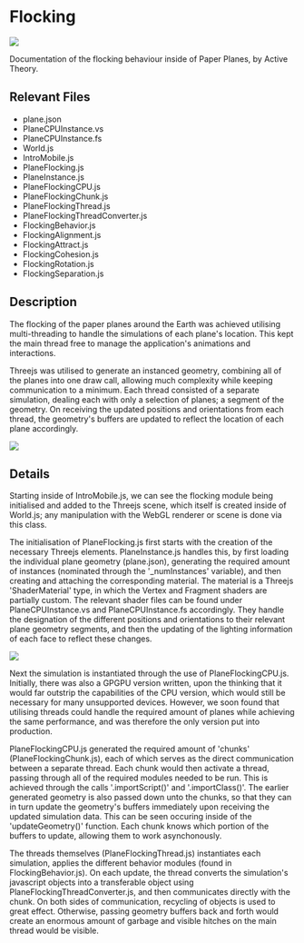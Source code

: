 # Flocking
![](http://i.imgur.com/X8dl0jz.jpg)

Documentation of the flocking behaviour inside of Paper Planes, by Active Theory.

## Relevant Files

- plane.json
- PlaneCPUInstance.vs
- PlaneCPUInstance.fs
- World.js
- IntroMobile.js
- PlaneFlocking.js
- PlaneInstance.js
- PlaneFlockingCPU.js
- PlaneFlockingChunk.js
- PlaneFlockingThread.js
- PlaneFlockingThreadConverter.js
- FlockingBehavior.js
- FlockingAlignment.js
- FlockingAttract.js
- FlockingCohesion.js
- FlockingRotation.js
- FlockingSeparation.js

## Description

The flocking of the paper planes around the Earth was achieved utilising multi-threading to handle the simulations of each plane's location. This kept the main thread free to manage the application's animations and interactions.

Threejs was utilised to generate an instanced geometry, combining all of the planes into one draw call, allowing much complexity while keeping communication to a minimum. Each thread consisted of a separate simulation, dealing each with only a selection of planes; a segment of the geometry. On receiving the updated positions and orientations from each thread, the geometry's buffers are updated to reflect the location of each plane accordingly.

![](https://media.giphy.com/media/1Vhy5H1k7Gny8/giphy.gif)

## Details

Starting inside of IntroMobile.js, we can see the flocking module being initialised and added to the Threejs scene, which itself is created inside of World.js; any manipulation with the WebGL renderer or scene is done via this class.

The initialisation of PlaneFlocking.js first starts with the creation of the necessary Threejs elements. PlaneInstance.js handles this, by first loading the individual plane geometry (plane.json), generating the required amount of instances (nominated through the '_numInstances' variable), and then creating and attaching the corresponding material. The material is a Threejs 'ShaderMaterial' type, in which the Vertex and Fragment shaders are partially custom. The relevant shader files can be found under PlaneCPUInstance.vs and PlaneCPUInstance.fs accordingly. They handle the designation of the different positions and orientations to their relevant plane geometry segments, and then the updating of the lighting information of each face to reflect these changes.

![](http://i.imgur.com/9TdaeH1.jpg)

Next the simulation is instantiated through the use of PlaneFlockingCPU.js. Initially, there was also a GPGPU version written, upon the thinking that it would far outstrip the capabilities of the CPU version, which would still be necessary for many unsupported devices. However, we soon found that utilising threads could handle the required amount of planes while achieving the same performance, and was therefore the only version put into production.

PlaneFlockingCPU.js generated the required amount of 'chunks' (PlaneFlockingChunk.js), each of which serves as the direct communication between a separate thread. Each chunk would then activate a thread, passing through all of the required modules needed to be run. This is achieved through the calls '.importScript()' and '.importClass()'. The earlier generated geometry is also passed down unto the chunks, so that they can in turn update the geometry's buffers immediately upon receiving the updated simulation data. This can be seen occuring inside of the 'updateGeometry()' function. Each chunk knows which portion of the buffers to update, allowing them to work asynchonously.

The threads themselves (PlaneFlockingThread.js) instantiates each simulation, applies the different behavior modules (found in FlockingBehavior.js). On each update, the thread converts the simulation's javascript objects into a transferable object using PlaneFlockingThreadConverter.js, and then communicates directly with the chunk. On both sides of communication, recycling of objects is used to great effect. Otherwise, passing geometry buffers back and forth would create an enormous amount of garbage and visible hitches on the main thread would be visible.
